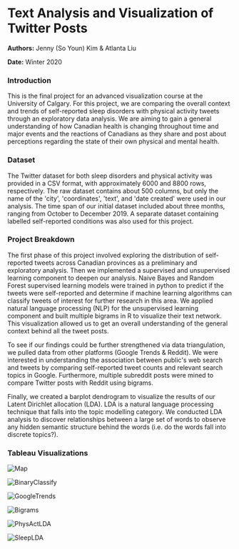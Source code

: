 # Text Analysis and Visualization of Twitter Posts
**Authors:** Jenny (So Youn) Kim & Atlanta Liu 

**Date:** Winter 2020

### Introduction
This is the final project for an advanced visualization course at the University of Calgary. For this project, we are comparing the overall context and trends of self-reported sleep disorders with physical activity tweets through an exploratory data analysis. We are aiming to gain a general understanding of how Canadian health is changing throughout time and major events and the reactions of Canadians as they share and post about perceptions regarding the state of their own physical and mental health.

### Dataset
The Twitter dataset for both sleep disorders and physical activity was provided in a CSV format, with approximately 6000 and 8800 rows, respectively. The raw dataset contains about 500 columns, but only the name of the 'city', 'coordinates', 'text', and 'date created' were used in our analysis. The time span of our initial dataset included about three months, ranging from October to December 2019. A separate dataset containing labelled self-reported conditions was also used for this project. 

### Project Breakdown

The first phase of this project involved exploring the distribution of self-reported tweets across Canadian provinces as a preliminary and exploratory analysis. Then we implemented a supervised and unsupervised learning component to deepen our analysis. Naive Bayes and Random Forest supervised learning models were trained in python to predict if the tweets were self-reported and determine if machine learning algorithms can classify tweets of interest for further research in this area. We applied natural language processing (NLP) for the unsupervised learning component and built multiple bigrams in R to visualize their text network. This visualization allowed us to get an overall understanding of the general context behind all the tweet posts.

To see if our findings could be further strengthened via data triangulation, we pulled data from other platforms (Google Trends & Reddit). We were interested in understanding the association between public's web search and tweets by comparing self-reported tweet counts and relevant search topics in Google. Furthermore, multiple subreddit posts were mined to compare Twitter posts with Reddit using bigrams. 

Finally, we created a barplot dendrogram to visualize the results of our Latent Dirichlet allocation (LDA). LDA is a natural language processing technique that falls into the topic modelling category. We conducted LDA analysis to discover relationships between a large set of words to observe any hidden semantic structure behind the words (i.e. do the words fall into discrete topics?).

### Tableau Visualizations

![Map](https://user-images.githubusercontent.com/80138718/110217252-455b9980-7e70-11eb-8ee2-ec774aefc545.png)

![BinaryClassify](https://user-images.githubusercontent.com/80138718/110217330-a3887c80-7e70-11eb-9a86-017aad82c138.png)


![GoogleTrends](https://user-images.githubusercontent.com/80138718/110217310-86ec4480-7e70-11eb-83ad-62f25830a63c.png)


![Bigrams](https://user-images.githubusercontent.com/80138718/110217325-9bc8d800-7e70-11eb-9a84-720fd208d640.png)


![PhysActLDA](https://user-images.githubusercontent.com/80138718/110217334-a8e5c700-7e70-11eb-9bfd-05c4295f6d13.png)


![SleepLDA](https://user-images.githubusercontent.com/80138718/110217338-ad11e480-7e70-11eb-9946-19328bb02b04.png)

